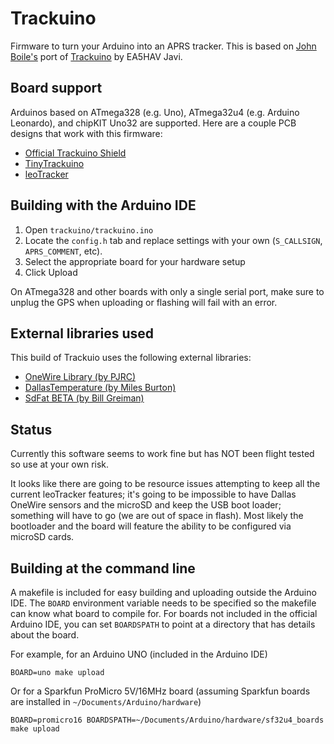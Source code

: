 Trackuino
=========
Firmware to turn your Arduino into an APRS tracker. This is based on [John Boile's](https://github.com/johnboiles/trackuino) port of [Trackuino](http://code.google.com/p/trackuino) by EA5HAV Javi.

Board support
-------------
Arduinos based on ATmega328 (e.g. Uno), ATmega32u4 (e.g. Arduino Leonardo), and chipKIT Uno32 are supported. Here are a couple PCB designs that work with this firmware:

* [Official Trackuino Shield](https://code.google.com/p/trackuino/wiki/TrackuinoShield22)
* [TinyTrackuino](https://github.com/johnboiles/tinytrackuino)
* [leoTracker](https://github.com/KF7FER/leoTracker)

Building with the Arduino IDE
-----------------------------

1. Open `trackuino/trackuino.ino`
2. Locate the `config.h` tab and replace settings with your own (`S_CALLSIGN`, `APRS_COMMENT`, etc).
3. Select the appropriate board for your hardware setup
4. Click Upload

On ATmega328 and other boards with only a single serial port, make sure to unplug the GPS when uploading or flashing will fail with an error.

External libraries used
----------------------------

This build of Trackuio uses the following external libraries:

* [OneWire Library (by PJRC)](https://www.pjrc.com/teensy/td_libs_OneWire.html)
* [DallasTemperature (by Miles Burton)](http://milesburton.com/Dallas_Temperature_Control_Library)
* [SdFat BETA (by Bill Greiman)](https://github.com/greiman/SdFat-beta)

Status
----------------------------

Currently this software seems to work fine but has NOT been flight tested so use at your own risk.

It looks like there are going to be resource issues attempting to keep all the current leoTracker features; it's going to be impossible to have Dallas OneWire sensors and the microSD and keep the USB boot loader; something will have to go (we are out of space in flash).  Most likely the bootloader and the board will feature the ability to be configured via microSD cards.


Building at the command line
----------------------------
A makefile is included for easy building and uploading outside the Arduino IDE. The `BOARD` environment variable needs to be specified so the makefile can know what board to compile for. For boards not included in the official Arduino IDE, you can set `BOARDSPATH` to point at a directory that has details about the board.

For example, for an Arduino UNO (included in the Arduino IDE)

    BOARD=uno make upload

Or for a Sparkfun ProMicro 5V/16MHz board (assuming Sparkfun boards are installed in `~/Documents/Arduino/hardware`)

    BOARD=promicro16 BOARDSPATH=~/Documents/Arduino/hardware/sf32u4_boards make upload
